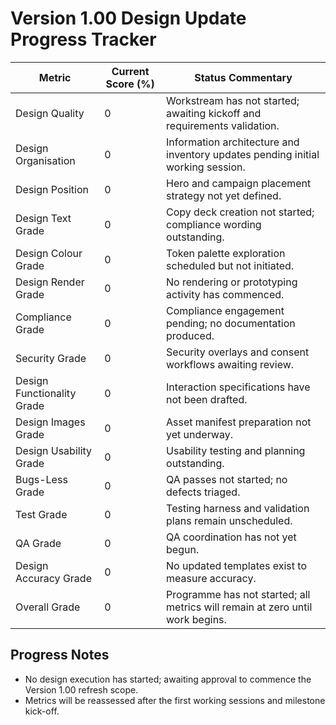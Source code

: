 # Version 1.00 Design Update Progress Tracker

| Metric | Current Score (%) | Status Commentary |
| --- | --- | --- |
| Design Quality | 0 | Workstream has not started; awaiting kickoff and requirements validation. |
| Design Organisation | 0 | Information architecture and inventory updates pending initial working session. |
| Design Position | 0 | Hero and campaign placement strategy not yet defined. |
| Design Text Grade | 0 | Copy deck creation not started; compliance wording outstanding. |
| Design Colour Grade | 0 | Token palette exploration scheduled but not initiated. |
| Design Render Grade | 0 | No rendering or prototyping activity has commenced. |
| Compliance Grade | 0 | Compliance engagement pending; no documentation produced. |
| Security Grade | 0 | Security overlays and consent workflows awaiting review. |
| Design Functionality Grade | 0 | Interaction specifications have not been drafted. |
| Design Images Grade | 0 | Asset manifest preparation not yet underway. |
| Design Usability Grade | 0 | Usability testing and planning outstanding. |
| Bugs-Less Grade | 0 | QA passes not started; no defects triaged. |
| Test Grade | 0 | Testing harness and validation plans remain unscheduled. |
| QA Grade | 0 | QA coordination has not yet begun. |
| Design Accuracy Grade | 0 | No updated templates exist to measure accuracy. |
| Overall Grade | 0 | Programme has not started; all metrics will remain at zero until work begins. |

## Progress Notes
- No design execution has started; awaiting approval to commence the Version 1.00 refresh scope.
- Metrics will be reassessed after the first working sessions and milestone kick-off.
